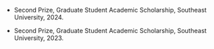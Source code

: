 - Second Prize, Graduate Student Academic Scholarship, Southeast University, 2024.

- Second Prize, Graduate Student Academic Scholarship, Southeast University, 2023.


